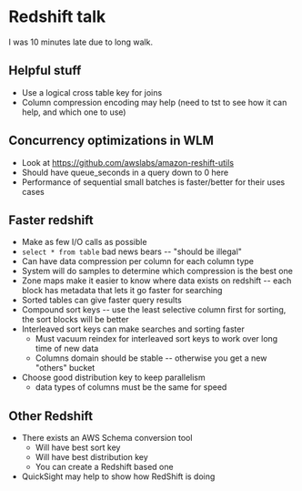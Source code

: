 # Redshift talk

I was 10 minutes late due to long walk.

## Helpful stuff

* Use a logical cross table key for joins
* Column compression encoding may help (need to tst to see how it can help, and which one to use)

## Concurrency optimizations in WLM

* Look at https://github.com/awslabs/amazon-reshift-utils
* Should have queue_seconds in a query down to 0 here
* Performance of sequential small batches is faster/better for their uses cases

## Faster redshift

* Make as few I/O calls as possible
* `select * from table` bad news bears -- "should be illegal"
* Can have data compression per column for each column type
* System will do samples to determine which compression is the best one
* Zone maps make it easier to know where data exists on redshift -- each block has metadata that lets it go faster for searching
* Sorted tables can give faster query results
* Compound sort keys -- use the least selective column first for sorting, the sort blocks will be better
* Interleaved sort keys can make searches and sorting faster
  * Must vacuum reindex for interleaved sort keys to work over long time of new data
  * Columns domain should be stable -- otherwise you get a new "others" bucket
* Choose good distribution key to keep parallelism
  * data types of columns must be the same for speed

## Other Redshift

* There exists an AWS Schema conversion tool
  * Will have best sort key
  * Will have best distribution key
  * You can create a Redshift based one
* QuickSight may help to show how RedShift is doing
